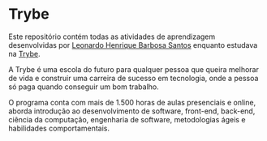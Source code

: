 # Trybe

Este repositório contém todas as atividades de aprendizagem desenvolvidas por [Leonardo Henrique Barbosa Santos](https://www.linkedin.com/in/leonardohbsantos/)  enquanto estudava na [Trybe](https://www.betrybe.com/).

A Trybe é uma escola do futuro para qualquer pessoa que queira melhorar de vida e construir uma carreira de sucesso em tecnologia, onde a pessoa só paga quando conseguir um bom trabalho.

O programa conta com mais de 1.500 horas de aulas presenciais e online, aborda introdução ao desenvolvimento de software, front-end, back-end, ciência da computação, engenharia de software, metodologias ágeis e habilidades comportamentais.
